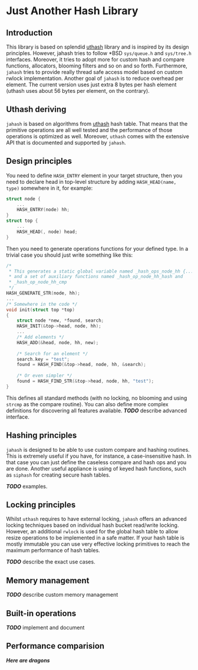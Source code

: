 # Just Another Hash Library

## Introduction

This library is based on splendid [uthash](http://troydhanson.github.io/uthash/) library and is inspired by its design principles.
However, jahash tries to follow \*BSD `sys/queue.h` and `sys/tree.h` interfaces. Moreover, it tries to adopt more for custom
hash and compare functions, allocators, blooming filters and so on and so forth. Furthermore, `jahash` tries to provide really
thread safe access model based on custom rwlock implementation. Another goal of `jahash` is to reduce overhead per element. The current
version uses just extra 8 bytes per hash element (uthash uses about 56 bytes per element, on the contrary).

## Uthash deriving
`jahash` is based on algorithms from [uthash](http://troydhanson.github.io/uthash/) hash table. That means that the primitive operations are
all well tested and the performance of those operations is optimized as well. Moreover, `uthash` comes with the extensive API that is documented
and supported by `jahash`.

## Design principles
You need to define `HASH_ENTRY` element in your target structure, then you need to declare head in top-level structure by adding
`HASH_HEAD(name, type)` somewhere in it, for example:

~~~c
struct node {
	...
	HASH_ENTRY(node) hh;
}
struct top {
	...
	HASH_HEAD(, node) head;
}
~~~

Then you need to generate operations functions for your defined type. In a trivial case you should just write something like this:

~~~c
/* 
 * This generates a static global variable named _hash_ops_node_hh {...}
 * and a set of auxiliary functions named _hash_op_node_hh_hash and
 * _hash_op_node_hh_cmp
 */
HASH_GENERATE_STR(node, hh);
...
/* Somewhere in the code */
void init(struct top *top) 
{
	struct node *new, *found, search;
	HASH_INIT(&top->head, node, hh);
	...
	/* Add elements */
	HASH_ADD(&head, node, hh, new);
	
	/* Search for an element */
	search.key = "test";
	found = HASH_FIND(&top->head, node, hh, &search);
	
	/* Or even simpler */
	found = HASH_FIND_STR(&top->head, node, hh, "test");
}
~~~

This defines all standard methods (with no locking, no blooming and using `strcmp` as the compare routine). You can also define more complex
definitions for discovering all features available. ***TODO*** describe advanced interface.

## Hashing principles

`jahash` is designed to be able to use custom compare and hashing routines. This is extremely useful if you have, for instance, a case-insensitive
hash. In that case you can just define the caseless compare and hash ops and you are done. Another useful appliance is using of keyed hash functions,
such as `siphash` for creating secure hash tables.

***TODO*** examples.

## Locking principles

Whilst `uthash` requires to have external locking, `jahash` offers an advanced locking techniques based on individual hash bucket read/write locking.
However, an additional `rwlock` is used for the global hash table to allow resize operations to be implemented in a safe matter. If your hash table is
mostly immutable you can use very effective locking primitives to reach the maximum performance of hash tables.

***TODO*** describe the exact use cases.

## Memory management
***TODO*** describe custom memory management

## Built-in operations
***TODO*** implement and document

## Performance comparision
***Here are dragons***
